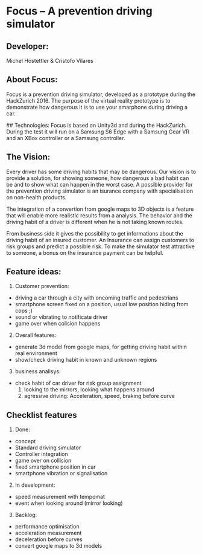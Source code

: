# Focus – A prevention driving simulator

## Developer:
Michel Hostettler & Cristofo Vilares

## About Focus:
Focus is a prevention driving simulator, developed as a prototype during the HackZurich 2016.
The purpose of the virtual reality prototype is to demonstrate how dangerous it is to use your smarphone during driving a car.

## Technologies:
Focus is based on Unity3d and during the HackZurich. During the test it will run on a Samsung S6 Edge with a Samsung Gear VR and an XBox controller or a Samsung controller. 

## The Vision:
Every driver has some driving habits that may be dangerous. Our vision is to provide a solution, for showing someone, how dangerous a bad habit can be and to show what can happen in the worst case. A possible provider for the prevention driving simulator is an isurance company with specialisation on non-health products.

The integration of a convertion from google maps to 3D objects is a feature that will enable more realistic results from a analysis. The behavior and the driving habit of a driver is different when he is not taking known routes.  

From business side it gives the possibility to get informations about the driving habit of an insured customer. An Insurance can assign customers to risk groups and predict a possible risk. To make the simulator test attractive to someone, a bonus on the insurance payment can be helpful.

## Feature ideas:
1. Customer prevention:
  - driving a car through a city with oncoming traffic and pedestrians
  - smartphone screen fixed on a position, usual low position hiding from cops ;)
  - sound or vibrating to notificate driver
  - game over when colision happens
2. Overall features:
  - generate 3d model from google maps, for getting driving habit within real environment
  - show/check driving habit in known and unknown regions
3. business analisys:
  - check habit of car driver for risk group assignment
    1. looking to the mirrors, looking what happens around
    2. agressive driving: Acceleration, speed, braking before curve

## Checklist features
1. Done:
  - concept
  - Standard driving simulator 
  - Controller integration
  - game over on collision
  - fixed smartphone position in car
  - smartphone vibration or signalisation
2. In development:
  - speed measurement with tempomat 
  - event when looking around (mirror looking)
3. Backlog:
  - performance optimisation
  - acceleration measurement
  - deceleration before curves
  - convert google maps to 3d models 
